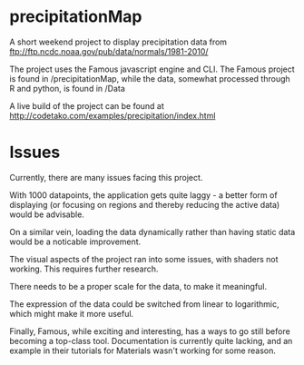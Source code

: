 # precipitationMap

A short weekend project to display precipitation data from ftp://ftp.ncdc.noaa.gov/pub/data/normals/1981-2010/

The project uses the Famous javascript engine and CLI. The Famous project is found in /precipitationMap, while the data, somewhat processed through R and python, is found in /Data

A live build of the project can be found at http://codetako.com/examples/precipitation/index.html

# Issues

Currently, there are many issues facing this project.

With 1000 datapoints, the application gets quite laggy - a better form of displaying (or focusing on regions and thereby reducing the active data) would be advisable.

On a similar vein, loading the data dynamically rather than having static data would be a noticable improvement.

The visual aspects of the project ran into some issues, with shaders not working. This requires further research.

There needs to be a proper scale for the data, to make it meaningful.

The expression of the data could be switched from linear to logarithmic, which might make it more useful.

Finally, Famous, while exciting and interesting, has a ways to go still before becoming a top-class tool. Documentation is currently quite lacking, and an example in their tutorials for Materials wasn't working for some reason.
